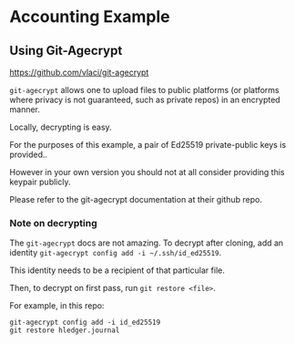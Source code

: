 # Accounting Example

## Using Git-Agecrypt

https://github.com/vlaci/git-agecrypt

`git-agecrypt` allows one to upload files to public platforms (or platforms where privacy is not guaranteed, such as private repos) in an encrypted manner.

Locally, decrypting is easy.

For the purposes of this example, a pair of Ed25519 private-public keys is provided..

However in your own version you should not at all consider providing this keypair publicly.

Please refer to the git-agecrypt documentation at their github repo.

### Note on decrypting

The `git-agecrypt` docs are not amazing. To decrypt after cloning, add an identity `git-agecrypt config add -i ~/.ssh/id_ed25519`.

This identity needs to be a recipient of that particular file.

Then, to decrypt on first pass, run `git restore <file>`. 

For example, in this repo:

```console
git-agecrypt config add -i id_ed25519
git restore hledger.journal
```
